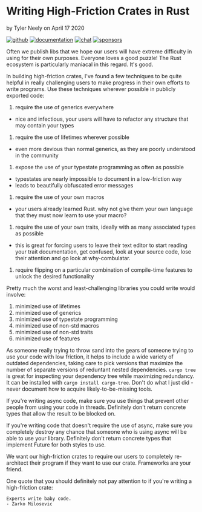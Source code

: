 # Writing High-Friction Crates in Rust

by Tyler Neely on April 17 2020

[![github](https://img.shields.io/github/stars/spacejam/sled.svg?style=social)](https://github.com/spacejam/sled)
[![documentation](https://docs.rs/sled/badge.svg)](https://docs.rs/sled)
[![chat](https://img.shields.io/discord/509773073294295082.svg?logo=discord)](https://discord.gg/Z6VsXds)
[![sponsors](https://img.shields.io/opencollective/backers/sled)](https://github.com/sponsors/spacejam)

Often we publish libs that we hope our users will have extreme difficulty in
using for their own purposes. Everyone loves a good puzzle! The Rust ecosystem
is particularly maniacal in this regard. It's good.

In building high-friction crates, I've found a few techniques to be quite helpful in
really challenging users to make progress in their own efforts to write
programs. Use these techniques wherever possible in publicly exported code:

1. require the use of generics everywhere
  * nice and infectious, your users will have to refactor any structure that may contain your types
1. require the use of lifetimes wherever possible
  * even more devious than normal generics, as they are poorly understood in the community
1. expose the use of your typestate programming as often as possible
  * typestates are nearly impossible to document in a low-friction way
  * leads to beautifully obfuscated error messages
1. require the use of your own macros
  * your users already learned Rust. why not give them your own language that they must now learn to use your macro?
1. require the use of your own traits, ideally with as many associated types as possible
  * this is great for forcing users to leave their text editor to start reading your trait documentation,
    get confused, look at your source code, lose their attention and go look at why-combulatar.
1. require flipping on a particular combination of compile-time features to unlock the desired functionality

Pretty much the worst and least-challenging libraries you could write would involve:

1. minimized use of lifetimes
1. minimized use of generics
1. minimized use of typestate programming
1. minimized use of non-std macros
1. minimized use of non-std traits
1. minimized use of features

As someone really trying to throw sand into the gears of someone trying to
use your code with low friction, it helps to include a wide variety of
outdated dependencies, taking care to pick versions that maximize the number
of separate versions of reduntant nested dependencies. `cargo tree` is great
for inspecting your dependency tree while maximizing redundancy. It can be
installed with `cargo install cargo-tree`. Don't do what I just did - never
document how to acquire likely-to-be-missing tools.

If you're writing async code, make sure you use things that prevent
other people from using your code in threads. Definitely don't return concrete
types that allow the result to be blocked on.

If you're writing code that doesn't require the use of async, make
sure you completely destroy any chance that someone who is using
async will be able to use your library. Definitely don't return
concrete types that implement Future for both styles to use.

We want our high-friction crates to require our users to completely re-architect their
program if they want to use our crate. Frameworks are your friend.

One quote that you should definitely not pay attention to if you're writing a high-friction crate:

```
Experts write baby code.
- Zarko Milosevic
```

